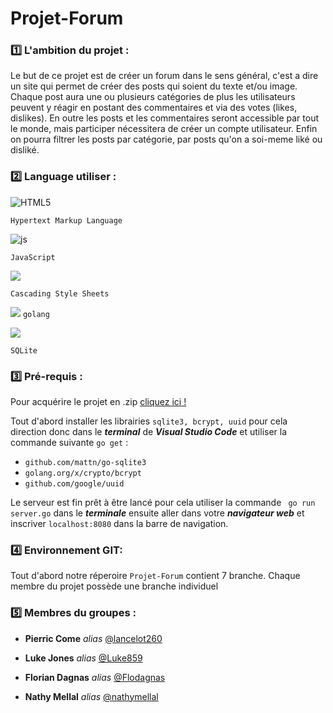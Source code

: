 # Projet-Forum

### :one: L'ambition du projet : 

Le but de ce projet est de créer un forum dans le sens général, c'est a dire un site qui permet de créer des posts qui soient du texte et/ou image. Chaque post aura une ou plusieurs catégories de plus les utilisateurs peuvent y réagir en postant des commentaires et via des votes (likes, dislikes). En outre les posts et les commentaires seront accessible par tout le monde, mais participer nécessitera de créer un compte utilisateur. Enfin on pourra filtrer les posts par catégorie, par posts qu'on a soi-meme liké ou disliké.


### :two: Language utiliser :

<img alt="HTML5" src="https://img.shields.io/badge/html5-%23E34F26.svg?style=for-the-badge&logo=html5&logoColor=white%22/%3E"/> 

``Hypertext Markup Language``

<img alt="js" src="https://img.shields.io/badge/JavaScript-323330?style=for-the-badge&logo=javascript&logoColor=F7DF1E"/>

``JavaScript``

<img src="https://img.shields.io/badge/CSS-239120?&style=for-the-badge&logo=css3&logoColor=white"/>

``Cascading Style Sheets``


<img src="https://img.shields.io/badge/Go-00ADD8?style=for-the-badge&logo=go&logoColor=white
"/>
``golang``

<img src="https://img.shields.io/badge/SQLite-07405E?style=for-the-badge&logo=sqlite&logoColor=white"/> 

``SQLite``





### :three: Pré-requis :
Pour acquérire le projet en .zip [cliquez ici !](https://github.com/Luke859/Projet-Forum/archive/refs/heads/main.zip)

Tout d'abord installer les librairies ``sqlite3, bcrypt, uuid`` pour cela direction donc  dans le ***terminal*** de ***Visual Studio Code*** et utiliser la commande suivante ``go get`` :
* ``github.com/mattn/go-sqlite3``
* ``golang.org/x/crypto/bcrypt``
* ``github.com/google/uuid``

Le serveur est fin prêt à être lancé pour cela utiliser la commande `` go run server.go`` dans le ***terminale*** ensuite aller dans votre ***navigateur web*** et inscriver ``localhost:8080`` dans la barre de navigation.
### :four: Environnement GIT:
Tout d'abord notre réperoire ``Projet-Forum`` contient 7 branche. Chaque membre du projet possède une branche individuel



### :five: Membres du groupes :

* **Pierric Come** _alias_ [@lancelot260](https://github.com/lancelot260)

* **Luke Jones** _alias_ [@Luke859](https://github.com/Luke859)

* **Florian Dagnas** _alias_ [@Flodagnas](https://github.com/Flodagnas)

* **Nathy Mellal** _alias_ [@nathymellal](https://github.com/nathymellal)



